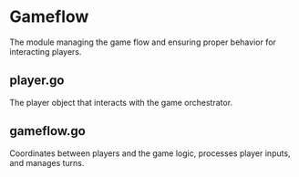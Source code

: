 # Gameflow

The module managing the game flow and ensuring proper behavior for interacting players.

## player.go

The player object that interacts with the game orchestrator.

## gameflow.go

Coordinates between players and the game logic, processes player inputs, and manages turns.
